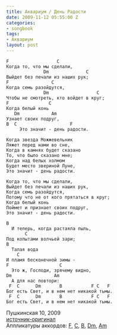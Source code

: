 ```yaml
---
title: Аквариум / День Радости
date: 2009-11-12 05:55:00 Z
categories:
- songbook
tags:
- Аквариум
layout: post
---
```


	F                  C
	Когда то, что мы сделали,
	              Dm              C
	Выйдет без печали из наших рук;
	F                C
	Когда семь разойдутся,
	              Dm                  C
	Чтобы не смотреть, кто войдет в круг;
	F               C
	Когда белый конь
	   Dm            Am
	Узнает своих подруг,
	B  C                    F
	     Это значит - день радости.
	
	Когда звезда Можжевельник
	Ляжет перед нами во сне,
	Когда в камнях будет сказано
	То, что было сказано мне;
	Когда над белых холмом
	Будет место звериной Луне,
	Это значит - день радости.
	
	Когда то, что мы сделали,
	Выйдет без печали из наших рук,
	Когда семь разойдутся,
	Потому что не от кого прятаться в круг;
	Когда белый конь
	Поймет и признает своих подруг,
	Это значит - день радости.
	
	B
	  И теперь, когда растаяла пыль,
	       C
	Под копытами волчьей зари;
	B
	  Талая вода
	    C
	И пламя бесконечной зимы -
	F                   C
	  Это ж, Господи, зрячему видно,
	Dm                Am
	  А для нас повтори:
	 F  C      Dm       B           F C   F
	Бог есть Свет, и в нем нет никакой тьмы.
	 F  C      Dm       B           F C   F
	Бог есть Свет, и в нем нет никакой тьмы.

Пушкинская 10,  2009  
[источник-оригинал](http://aquarium.ru/discography/pushkinskaya10.html#@11)  
Аппликатуры аккордов: [F](/chords/#F), [C](/chords/#C), [B](/chords/#B), [Dm](/chords/#Dm), [Am](/chords/#Am)

